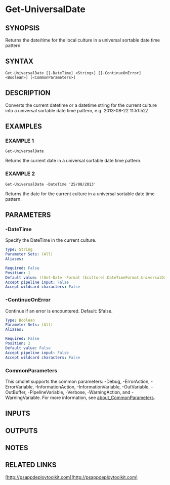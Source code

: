 ﻿---
external help file: PSAppDeployToolkit-help.xml
Module Name: PSAppDeployToolkit
online version: http://psappdeploytoolkit.com
schema: 2.0.0
---

# Get-UniversalDate

## SYNOPSIS
Returns the date/time for the local culture in a universal sortable date time pattern.

## SYNTAX

```
Get-UniversalDate [[-DateTime] <String>] [[-ContinueOnError] <Boolean>] [<CommonParameters>]
```

## DESCRIPTION
Converts the current datetime or a datetime string for the current culture into a universal sortable date time pattern, e.g.
2013-08-22 11:51:52Z

## EXAMPLES

### EXAMPLE 1
```
Get-UniversalDate
```

Returns the current date in a universal sortable date time pattern.

### EXAMPLE 2
```
Get-UniversalDate -DateTime '25/08/2013'
```

Returns the date for the current culture in a universal sortable date time pattern.

## PARAMETERS

### -DateTime
Specify the DateTime in the current culture.

```yaml
Type: String
Parameter Sets: (All)
Aliases:

Required: False
Position: 1
Default value: ((Get-Date -Format ($culture).DateTimeFormat.UniversalDateTimePattern).ToString())
Accept pipeline input: False
Accept wildcard characters: False
```

### -ContinueOnError
Continue if an error is encountered.
Default: $false.

```yaml
Type: Boolean
Parameter Sets: (All)
Aliases:

Required: False
Position: 2
Default value: False
Accept pipeline input: False
Accept wildcard characters: False
```

### CommonParameters
This cmdlet supports the common parameters: -Debug, -ErrorAction, -ErrorVariable, -InformationAction, -InformationVariable, -OutVariable, -OutBuffer, -PipelineVariable, -Verbose, -WarningAction, and -WarningVariable. For more information, see [about_CommonParameters](http://go.microsoft.com/fwlink/?LinkID=113216).

## INPUTS

## OUTPUTS

## NOTES

## RELATED LINKS

[http://psappdeploytoolkit.com](http://psappdeploytoolkit.com)

